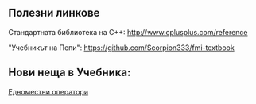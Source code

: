 ## Полезни линкове

Стандартната библиотека на С++: http://www.cplusplus.com/reference

"Учебникът на Пепи": https://github.com/Scorpion333/fmi-textbook

## Нови неща в Учебника:

[Едноместни оператори](https://github.com/Scorpion333/fmi-textbook/blob/master/Едноместни%20оператори.md)